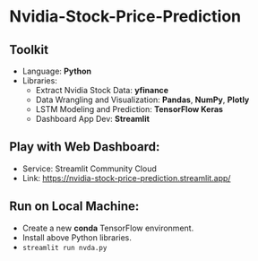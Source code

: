 # Nvidia-Stock-Price-Prediction
## Toolkit
- Language: **Python**
- Libraries:
  - Extract Nvidia Stock Data: **yfinance**
  - Data Wrangling and Visualization: **Pandas**, **NumPy**, **Plotly**
  - LSTM Modeling and Prediction: **TensorFlow Keras**
  - Dashboard App Dev: **Streamlit**
## Play with Web Dashboard:
- Service: Streamlit Community Cloud
- Link: https://nvidia-stock-price-prediction.streamlit.app/
## Run on Local Machine: 
- Create a new **conda** TensorFlow environment.
- Install above Python libraries.
- ```streamlit run nvda.py```
